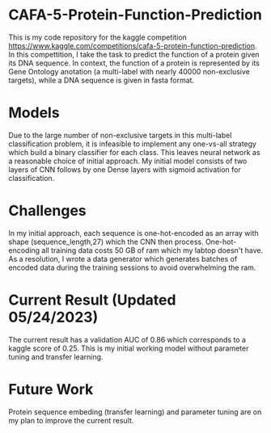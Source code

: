 # CAFA-5-Protein-Function-Prediction
This is my code repository for the kaggle competition https://www.kaggle.com/competitions/cafa-5-protein-function-prediction. In this compettition, I take the task to predict the function of a protein given its DNA sequence. In context, the function of a protein is represented by its Gene Ontology anotation (a multi-label with nearly 40000 non-exclusive targets), while a DNA sequence is given in fasta format. 

# Models
Due to the large number of non-exclusive targets in this multi-label classification problem, it is infeasible to implement any one-vs-all strategy which build a binary classifier for each class. This leaves neural network as a reasonable choice of initial approach. My initial model consists of two layers of CNN follows by one Dense layers with sigmoid activation for classification. 

# Challenges
In my initial approach, each sequence is one-hot-encoded as an array with shape (sequence_length,27) which the CNN then process. One-hot-encoding all training data costs 50 GB of ram which my labtop doesn't have. As a resolution, I wrote a data generator which generates batches of encoded data during the training sessions to avoid overwhelming the ram.

# Current Result (Updated 05/24/2023)
The current result has a validation AUC of 0.86 which corresponds to a kaggle score of 0.25. This is my initial working model without parameter tuning and transfer learning.

# Future Work
Protein sequence embeding (transfer learning) and parameter tuning are on my plan to improve the current result.
